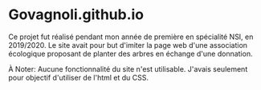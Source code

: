 # Govagnoli.github.io

Ce projet fut réalisé pendant mon année de première en spécialité NSI, en 2019/2020.
Le site avait pour but d'imiter la page web d'une association écologique proposant de planter des arbres en échange d'une donnation.

À Noter:
Aucune fonctionnalité du site n'est utilisable. J'avais seulement pour objectif d'utiliser de l'html et du CSS.  
